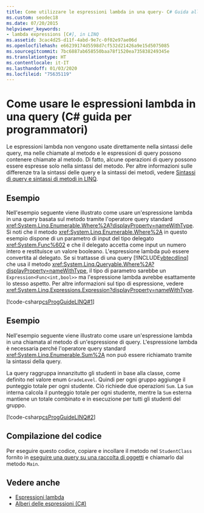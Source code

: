 ```yaml
---
title: Come utilizzare le espressioni lambda in una query- C# Guida alla programmazione
ms.custom: seodec18
ms.date: 07/20/2015
helpviewer_keywords:
- lambda expressions [C#], in LINQ
ms.assetid: 3cac4d25-d11f-4abd-9e7c-0f02e97ae06d
ms.openlocfilehash: e66239174d5598d7cf532d21426a9e15d5075085
ms.sourcegitcommit: 7bc6887ab658550baa78f1520ea735838249345e
ms.translationtype: HT
ms.contentlocale: it-IT
ms.lasthandoff: 01/03/2020
ms.locfileid: "75635119"
---
```

# <a name="how-to-use-lambda-expressions-in-a-query-c-programming-guide"></a>Come usare le espressioni lambda in una query (C# guida per programmatori)
Le espressioni lambda non vengono usate direttamente nella sintassi delle query, ma nelle chiamate al metodo e le espressioni di query possono contenere chiamate al metodo. Di fatto, alcune operazioni di query possono essere espresse solo nella sintassi del metodo. Per altre informazioni sulle differenze tra la sintassi delle query e la sintassi dei metodi, vedere [Sintassi di query e sintassi di metodi in LINQ](../concepts/linq/query-syntax-and-method-syntax-in-linq.md).  
  
## <a name="example"></a>Esempio  
 Nell'esempio seguente viene illustrato come usare un'espressione lambda in una query basata sul metodo tramite l'operatore query standard <xref:System.Linq.Enumerable.Where%2A?displayProperty=nameWithType>. Si noti che il metodo <xref:System.Linq.Enumerable.Where%2A> in questo esempio dispone di un parametro di input del tipo delegato <xref:System.Func%602> e che il delegato accetta come input un numero intero e restituisce un valore booleano. L'espressione lambda può essere convertita al delegato. Se si trattasse di una query [!INCLUDE[vbtecdlinq](~/includes/vbtecdlinq-md.md)] che usa il metodo <xref:System.Linq.Queryable.Where%2A?displayProperty=nameWithType>, il tipo di parametro sarebbe un `Expression<Func<int,bool>>` ma l'espressione lambda avrebbe esattamente lo stesso aspetto. Per altre informazioni sul tipo di espressione, vedere <xref:System.Linq.Expressions.Expression?displayProperty=nameWithType>.  
  
 [!code-csharp[csProgGuideLINQ#1](~/samples/snippets/csharp/VS_Snippets_VBCSharp/csProgGuideLINQ/CS/csrefLINQHowTos.cs#1)]  
  
## <a name="example"></a>Esempio  
 Nell'esempio seguente viene illustrato come usare un'espressione lambda in una chiamata al metodo di un'espressione di query. L'espressione lambda è necessaria perché l'operatore query standard <xref:System.Linq.Enumerable.Sum%2A> non può essere richiamato tramite la sintassi della query.  
  
 La query raggruppa innanzitutto gli studenti in base alla classe, come definito nel valore enum `GradeLevel`. Quindi per ogni gruppo aggiunge il punteggio totale per ogni studente. Ciò richiede due operazioni `Sum`. La `Sum` interna calcola il punteggio totale per ogni studente, mentre la `Sum` esterna mantiene un totale combinato e in esecuzione per tutti gli studenti del gruppo.  
  
 [!code-csharp[csProgGuideLINQ#2](~/samples/snippets/csharp/VS_Snippets_VBCSharp/csProgGuideLINQ/CS/csrefLINQHowTos.cs#2)]  
  
## <a name="compiling-the-code"></a>Compilazione del codice  
 Per eseguire questo codice, copiare e incollare il metodo nel `StudentClass` fornito in [eseguire una query su una raccolta di oggetti](../../linq/query-a-collection-of-objects.md) e chiamarlo dal metodo `Main`.
  
## <a name="see-also"></a>Vedere anche

- [Espressioni lambda](./lambda-expressions.md)
- [Alberi delle espressioni (C#)](../concepts/expression-trees/index.md)
